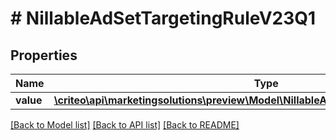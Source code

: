 # # NillableAdSetTargetingRuleV23Q1

## Properties

Name | Type | Description | Notes
------------ | ------------- | ------------- | -------------
**value** | [**\criteo\api\marketingsolutions\preview\Model\NillableAdSetTargetingRuleV23Q1Value**](NillableAdSetTargetingRuleV23Q1Value.md) |  | [optional]

[[Back to Model list]](../../README.md#models) [[Back to API list]](../../README.md#endpoints) [[Back to README]](../../README.md)
